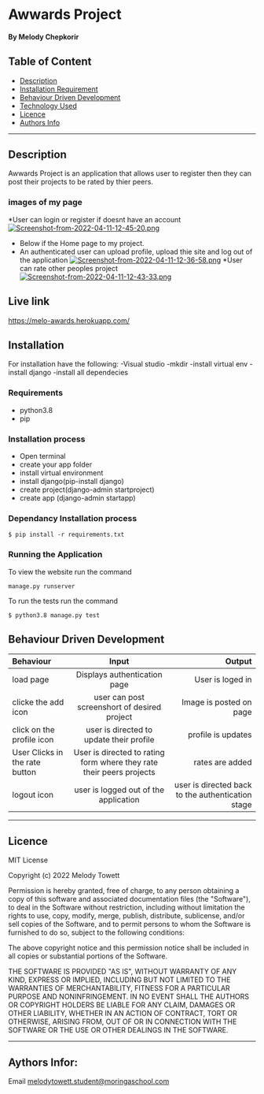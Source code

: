# Awwards Project
#### By Melody Chepkorir
## Table of Content
+ [Description](#description)
+ [Installation Requirement](#Installation)
+ [Behaviour Driven Development](#Behaviour-Driven-Development)
+ [Technology Used](#technology-used)
+ [Licence](#licence)
+ [Authors Info](#authors-info)

****
## Description
Awwards Project is an application that allows user to register then they can post their projects to be rated by thier peers.
### images of my page
*User can login or register if doesnt have an account
[![Screenshot-from-2022-04-11-12-45-20.png](https://i.postimg.cc/QMk0SQFS/Screenshot-from-2022-04-11-12-45-20.png)](https://postimg.cc/Lq5t8ZBZ)
* Below if the Home page to my project.
* An authenticated user can upload profile, upload thie site and log out of the application
[![Screenshot-from-2022-04-11-12-36-58.png](https://i.postimg.cc/W4jdmgL2/Screenshot-from-2022-04-11-12-36-58.png)](https://postimg.cc/Yvn2M4CV)
*User can rate other peoples project
[![Screenshot-from-2022-04-11-12-43-33.png](https://i.postimg.cc/QdZQPBGz/Screenshot-from-2022-04-11-12-43-33.png)](https://postimg.cc/w7FRRjB5)
## Live link
https://melo-awards.herokuapp.com/
## Installation
For installation have the following:
-Visual studio
-mkdir
-install virtual env
-install django
-install all dependecies
### Requirements
* python3.8
* pip 
### Installation process
* Open terminal
* create your app folder
* install virtual environment
* install django(pip-install django)
* create project(django-admin startproject)
* create app (django-admin startapp)

### Dependancy Installation process

```
$ pip install -r requirements.txt

```

### Running the Application
To view the website run the command
```
manage.py runserver

```
To run the tests run the command
```
$ python3.8 manage.py test

```
## Behaviour Driven Development
| Behaviour | Input | Output |
| :---------------- | :---------------: | ------------------: |
| load page | Displays authentication page| User is loged in|
| clicke the add icon | user can post screenshort of desired project|Image is posted on page  |
| click on the profile icon  | user is directed to update their profile|profile is updates|
|User Clicks in the rate button|User is directed to rating form where they  rate their peers projects|rates are added|
|logout icon|user is logged out of the application|user is directed back to the authentication stage|

****

## Licence
MIT License

Copyright (c) 2022 Melody Towett

Permission is hereby granted, free of charge, to any person obtaining a copy
of this software and associated documentation files (the "Software"), to deal
in the Software without restriction, including without limitation the rights
to use, copy, modify, merge, publish, distribute, sublicense, and/or sell
copies of the Software, and to permit persons to whom the Software is
furnished to do so, subject to the following conditions:

The above copyright notice and this permission notice shall be included in all
copies or substantial portions of the Software.

THE SOFTWARE IS PROVIDED "AS IS", WITHOUT WARRANTY OF ANY KIND, EXPRESS OR
IMPLIED, INCLUDING BUT NOT LIMITED TO THE WARRANTIES OF MERCHANTABILITY,
FITNESS FOR A PARTICULAR PURPOSE AND NONINFRINGEMENT. IN NO EVENT SHALL THE
AUTHORS OR COPYRIGHT HOLDERS BE LIABLE FOR ANY CLAIM, DAMAGES OR OTHER
LIABILITY, WHETHER IN AN ACTION OF CONTRACT, TORT OR OTHERWISE, ARISING FROM,
OUT OF OR IN CONNECTION WITH THE SOFTWARE OR THE USE OR OTHER DEALINGS IN THE
SOFTWARE.

****

## Aythors Infor:
Email melodytowett.student@moringaschool.com